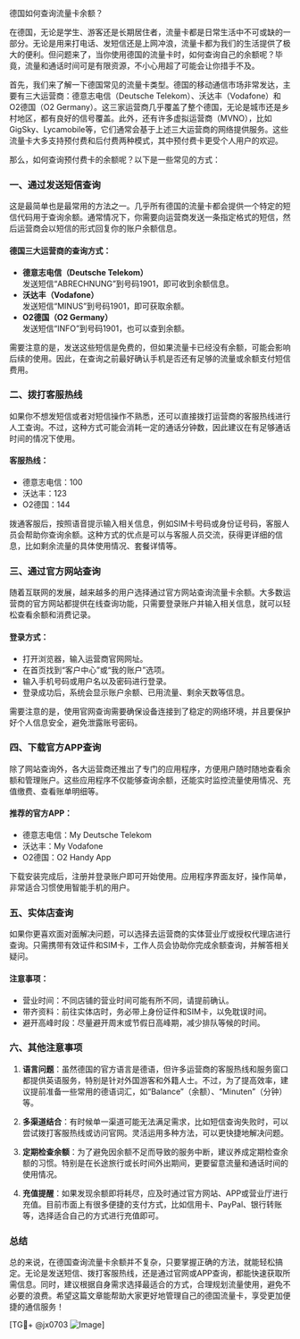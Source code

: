 德国如何查询流量卡余额？

在德国，无论是学生、游客还是长期居住者，流量卡都是日常生活中不可或缺的一部分。无论是用来打电话、发短信还是上网冲浪，流量卡都为我们的生活提供了极大的便利。但问题来了，当你使用德国的流量卡时，如何查询自己的余额呢？毕竟，流量和通话时间可是有限资源，不小心用超了可能会让你措手不及。

首先，我们来了解一下德国常见的流量卡类型。德国的移动通信市场非常发达，主要有三大运营商：德意志电信（Deutsche Telekom）、沃达丰（Vodafone）和O2德国（O2 Germany）。这三家运营商几乎覆盖了整个德国，无论是城市还是乡村地区，都有良好的信号覆盖。此外，还有许多虚拟运营商（MVNO），比如GigSky、Lycamobile等，它们通常会基于上述三大运营商的网络提供服务。这些流量卡大多支持预付费和后付费两种模式，其中预付费卡更受个人用户的欢迎。

那么，如何查询预付费卡的余额呢？以下是一些常见的方式：

### 一、通过发送短信查询

这是最简单也是最常用的方法之一。几乎所有德国的流量卡都会提供一个特定的短信代码用于查询余额。通常情况下，你需要向运营商发送一条指定格式的短信，然后运营商会以短信的形式回复你的账户余额信息。

#### 德国三大运营商的查询方式：
- **德意志电信（Deutsche Telekom）**  
  发送短信“ABRECHNUNG”到号码1901，即可收到余额信息。
- **沃达丰（Vodafone）**  
  发送短信“MINUS”到号码1901，即可获取余额。
- **O2德国（O2 Germany）**  
  发送短信“INFO”到号码1901，也可以查到余额。

需要注意的是，发送这些短信是免费的，但如果流量卡已经没有余额，可能会影响后续的使用。因此，在查询之前最好确认手机是否还有足够的流量或余额支付短信费用。

### 二、拨打客服热线

如果你不想发短信或者对短信操作不熟悉，还可以直接拨打运营商的客服热线进行人工查询。不过，这种方式可能会消耗一定的通话分钟数，因此建议在有足够通话时间的情况下使用。

#### 客服热线：
- 德意志电信：100
- 沃达丰：123
- O2德国：144

拨通客服后，按照语音提示输入相关信息，例如SIM卡号码或身份证号码，客服人员会帮助你查询余额。这种方式的优点是可以与客服人员交流，获得更详细的信息，比如剩余流量的具体使用情况、套餐详情等。

### 三、通过官方网站查询

随着互联网的发展，越来越多的用户选择通过官方网站查询流量卡余额。大多数运营商的官方网站都提供在线查询功能，只需要登录账户并输入相关信息，就可以轻松查看余额和消费记录。

#### 登录方式：
- 打开浏览器，输入运营商官网网址。
- 在首页找到“客户中心”或“我的账户”选项。
- 输入手机号码或用户名以及密码进行登录。
- 登录成功后，系统会显示账户余额、已用流量、剩余天数等信息。

需要注意的是，使用官网查询需要确保设备连接到了稳定的网络环境，并且要保护好个人信息安全，避免泄露账号密码。

### 四、下载官方APP查询

除了网站查询外，各大运营商还推出了专门的应用程序，方便用户随时随地查看余额和管理账户。这些应用程序不仅能够查询余额，还能实时监控流量使用情况、充值缴费、查看账单明细等。

#### 推荐的官方APP：
- 德意志电信：My Deutsche Telekom
- 沃达丰：My Vodafone
- O2德国：O2 Handy App

下载安装完成后，注册并登录账户即可开始使用。应用程序界面友好，操作简单，非常适合习惯使用智能手机的用户。

### 五、实体店查询

如果你更喜欢面对面解决问题，可以选择去运营商的实体营业厅或授权代理店进行查询。只需携带有效证件和SIM卡，工作人员会协助你完成余额查询，并解答相关疑问。

#### 注意事项：
- 营业时间：不同店铺的营业时间可能有所不同，请提前确认。
- 带齐资料：前往实体店时，务必带上身份证件和SIM卡，以免耽误时间。
- 避开高峰时段：尽量避开周末或节假日高峰期，减少排队等候的时间。

### 六、其他注意事项

1. **语言问题**：虽然德国的官方语言是德语，但许多运营商的客服热线和服务窗口都提供英语服务，特别是针对外国游客和外籍人士。不过，为了提高效率，建议提前准备一些常用的德语词汇，如“Balance”（余额）、“Minuten”（分钟）等。

2. **多渠道结合**：有时候单一渠道可能无法满足需求，比如短信查询失败时，可以尝试拨打客服热线或访问官网。灵活运用多种方法，可以更快捷地解决问题。

3. **定期检查余额**：为了避免因余额不足而导致的服务中断，建议养成定期检查余额的习惯。特别是在长途旅行或长时间外出期间，更要留意流量和通话时间的使用情况。

4. **充值提醒**：如果发现余额即将耗尽，应及时通过官方网站、APP或营业厅进行充值。目前市面上有很多便捷的支付方式，比如信用卡、PayPal、银行转账等，选择适合自己的方式进行充值即可。

### 总结

总的来说，在德国查询流量卡余额并不复杂，只要掌握正确的方法，就能轻松搞定。无论是发送短信、拨打客服热线，还是通过官网或APP查询，都能快速获取所需信息。同时，建议根据自身需求选择最适合的方式，合理规划流量使用，避免不必要的浪费。希望这篇文章能帮助大家更好地管理自己的德国流量卡，享受更加便捷的通信服务！

[TG💪+ @jx0703 ![Image](https://github.com/user-attachments/assets/dbca1d08-cadb-493c-b0ec-ad6f7a83f270)]